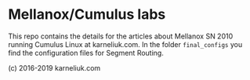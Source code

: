 # Mellanox/Cumulus labs
This repo contains the details for the articles about Mellanox SN 2010 running Cumulus Linux at karneliuk.com.
In the folder `final_configs` you find the configuration files for Segment Routing.

(c) 2016-2019 karneliuk.com
